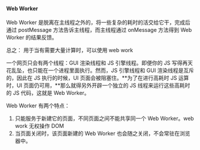 #### Web Worker

Web Worker 是脱离在主线程之外的，将一些复杂的耗时的活交给它干，完成后通过 postMessage 方法告诉主线程，而主线程通过 onMessage 方法得到 Web Worker 的结果反馈。

总之： 用于当有需要大量计算时，可以使用 web work

一个网页只会有两个线程：GUI 渲染线程和 JS 引擎线程。即便你的 JS 写得再天花乱坠，也只能在一个进程里面执行。然而，JS 引擎线程和 GUI 渲染线程是互斥的，因此在 JS 执行的时候，UI 页面会被阻塞住。**为了在进行高耗时 JS 运算时，UI 页面仍可用，**那么就得另外开辟一个独立的 JS 线程来运行这些高耗时的 JS 代码，这就是 Web Worker。

Web Worker 有两个特点：

1. 只能服务于新建它的页面，不同页面之间不能共享同一个 Web Worker。web work 无权操作 DOM
2. 当页面关闭时，该页面新建的 Web Worker 也会随之关闭，不会常驻在浏览器中。
